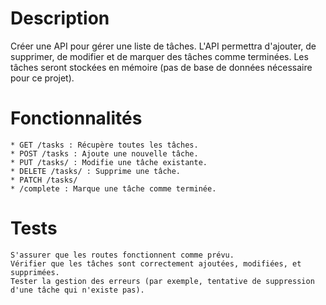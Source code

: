 # Description
Créer une API pour gérer une liste de tâches. L'API permettra d'ajouter, de supprimer, de modifier et de marquer des tâches comme terminées. Les tâches seront stockées en mémoire (pas de base de données nécessaire pour ce projet).

# Fonctionnalités

    * GET /tasks : Récupère toutes les tâches.
    * POST /tasks : Ajoute une nouvelle tâche.
    * PUT /tasks/ : Modifie une tâche existante.
    * DELETE /tasks/ : Supprime une tâche.
    * PATCH /tasks/
    * /complete : Marque une tâche comme terminée.

# Tests 

    S'assurer que les routes fonctionnent comme prévu.
    Vérifier que les tâches sont correctement ajoutées, modifiées, et supprimées.
    Tester la gestion des erreurs (par exemple, tentative de suppression d'une tâche qui n'existe pas).